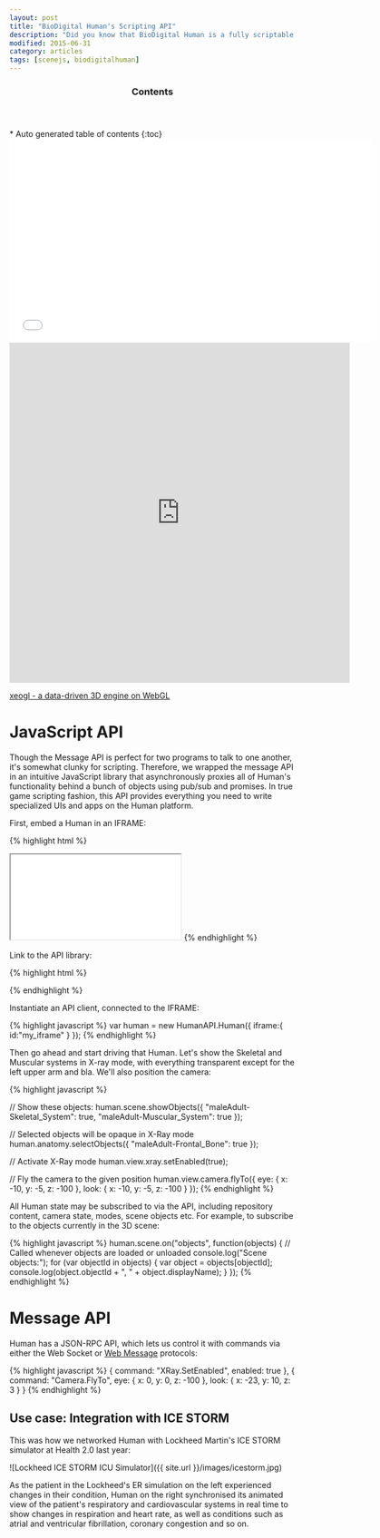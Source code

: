 ```yaml
---
layout: post
title: "BioDigital Human's Scripting API"
description: "Did you know that BioDigital Human is a fully scriptable engine?"
modified: 2015-06-31
category: articles
tags: [scenejs, biodigitalhuman]
---
```


<section id="table-of-contents" class="toc">
  <header>
    <h3>Contents</h3>
  </header>
<div id="drawer" markdown="1">
*  Auto generated table of contents
{:toc}
</div>
</section><!-- /#table-of-contents -->

<div style="width:100%; margin:0 auto; text-align: center;"><iframe width="640" height="360" src="//www.youtube.com/embed/2vJ13EXG6rc" frameborder="0"> </iframe></div>

<iframe
  id="embedded-human"
  frameBorder="0"
  width="600"
  height="600"
  allowFullScreen="true"
  src="https://human.biodigital.com/widget?be=1p0v&background=255,255,255,51,64,77&dk=1496c2fae9b943b838a40f86bfc8db5314c116e3">
</iframe>
<a href="https://www.biodigital.com"></a>

<a class="twitter-moment" href="https://twitter.com/i/moments/802173933466382336">xeogl - a data-driven 3D engine on WebGL </a> <script async src="//platform.twitter.com/widgets.js" charset="utf-8"></script>

# JavaScript API

Though the Message API is perfect for two programs to talk to one another, it's somewhat clunky for scripting.
Therefore, we wrapped the message API in an intuitive JavaScript library that asynchronously proxies all of
Human's functionality behind a bunch of objects using pub/sub and promises. In true game scripting fashion, this
API provides everything you need to write specialized UIs and apps on the Human platform.

First, embed a Human in an IFRAME:

{% highlight html %}
<iframe id="my-iframe" src="..human URL.."></iframe>
{% endhighlight %}

Link to the API library:

{% highlight html %}
<script src="human-api.js"></script>
{% endhighlight %}

Instantiate an API client, connected to the IFRAME:

{% highlight javascript %}
var human = new HumanAPI.Human({
    iframe:{ id:"my_iframe" }
});
{% endhighlight %}

Then go ahead and start driving that Human. Let's show the Skeletal and Muscular
systems in X-ray mode, with everything transparent except for the left upper arm and bla. We'll also
 position the camera:

{% highlight javascript %}

// Show these objects:
human.scene.showObjects({
   "maleAdult-Skeletal_System": true,
   "maleAdult-Muscular_System": true
});

// Selected objects will be opaque in X-Ray mode
human.anatomy.selectObjects({
   "maleAdult-Frontal_Bone": true
});

// Activate X-Ray mode
human.view.xray.setEnabled(true);

// Fly the camera to the given position
human.view.camera.flyTo({
    eye: { x: -10, y: -5, z: -100 },
    look: { x: -10, y: -5, z: -100 }
});
{% endhighlight %}

All Human state may be subscribed to via the API, including repository content, camera state, modes, scene objects etc.
For example, to subscribe to the objects currently in the 3D scene:

{% highlight javascript %}
human.scene.on("objects",
    function(objects) { // Called whenever objects are loaded or unloaded
        console.log("Scene objects:");
        for (var objectId in objects) {
            var object = objects[objectId];
            console.log(object.objectId + ", " + object.displayName);
        }
    });
{% endhighlight %}

# Message API

Human has a JSON-RPC API, which lets us control it with commands via either the Web Socket or
[Web Message](http://en.wikipedia.org/wiki/Web_Messaging) protocols:

{% highlight javascript %}
{
    command: "XRay.SetEnabled",
    enabled: true
},
{
    command: "Camera.FlyTo",
    eye: { x: 0, y: 0, z: -100 },
    look: { x: -23, y: 10, z: 3 }
}
{% endhighlight %}

## Use case: Integration with ICE STORM
This was how we networked Human with Lockheed Martin's ICE STORM simulator at Health 2.0 last year:


![Lockheed ICE STORM ICU Simulator]({{ site.url }}/images/icestorm.jpg)


As the patient in the Lockheed's ER simulation on the left experienced changes in their condition, Human on
the right synchronised its animated view of the patient's respiratory and cardiovascular systems in real time to show
changes in respiration and heart rate, as well as conditions such as atrial and ventricular fibrillation, coronary
congestion and so on.